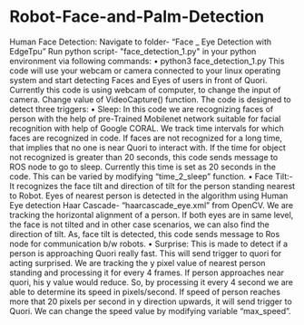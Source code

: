 # Robot-Face-and-Palm-Detection
Human Face Detection:
Navigate to folder- “Face _ Eye Detection with EdgeTpu”
Run python script- "face_detection_1.py" in your python environment via following commands:
•	python3 face_detection_1.py
This code will use your webcam or camera connected to your linux operating system and start detecting Faces and Eyes of users in front of Quori.
Currently this code is using webcam of computer, to change the input of camera. Change value of VideoCapture() function. 
The code is designed to detect three triggers:
•	Sleep: In this code we are recognizing faces of person with the help of pre-Trained Mobilenet network suitable for facial recognition with help of Google CORAL.
          We track time intervals for which faces are recognized in code. If faces are not recognized for a long time, that implies that no one is near Quori to interact with. 
          If the time for object not recognized is greater than 20 seconds, this code sends message to ROS node to go to sleep. Currently this time is set as 20 seconds in the code.
          This can be varied by modifying “time_2_sleep” function.
•	Face Tilt:- It recognizes the face tilt and direction of tilt for the person standing nearest to Robot. 
                Eyes of nearest person is detected in the algorithm using Human Eye detection Haar Cascade- “haarcascade_eye.xml” from OpenCV. 
                 We are tracking the horizontal alignment of a person. If both eyes are in same level, the face is not tilted and in other case scenarios, we can also find the direction of tilt. 
                 As, face tilt is detected, this code sends message to Ros node for communication b/w robots.
•	Surprise: This is made to detect if a person is approaching Quori really fast. This will send trigger to quori for acting surprised.
            We are tracking the y pixel value of nearest person standing and processing it for every 4 frames. If person approaches near quori, his y value would reduce. 
            So, by processing it every 4 second we are able to determine its speed in pixels/second. If speed of person reaches more that 20 pixels per second in y direction upwards, 
            it will send trigger to Quori. We can change the speed value by modifying variable “max_speed”.


